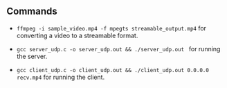 ## Commands 
- `ffmpeg -i sample_video.mp4 -f mpegts streamable_output.mp4` for converting a video to a streamable format.

- `gcc server_udp.c -o server_udp.out && ./server_udp.out ` for running the server.

- `gcc client_udp.c -o client_udp.out && ./client_udp.out 0.0.0.0 recv.mp4` for running the client.